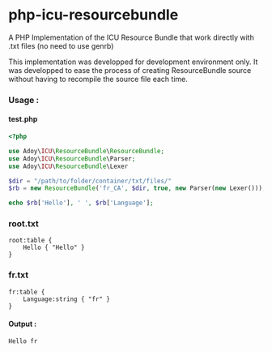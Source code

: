 php-icu-resourcebundle
======================

A PHP Implementation of the ICU Resource Bundle that work directly with .txt files (no need to use genrb)

This implementation was developped for development environment only. It was developped to ease the process of creating ResourceBundle source without having to recompile the source file each time.

### __Usage :__


#### test.php
``` php
<?php

use Adoy\ICU\ResourceBundle\ResourceBundle;
use Adoy\ICU\ResourceBundle\Parser;
use Adoy\ICU\ResourceBundle\Lexer

$dir = "/path/to/folder/container/txt/files/"
$rb = new ResourceBundle('fr_CA', $dir, true, new Parser(new Lexer()));

echo $rb['Hello'], ' ', $rb['Language'];
```

### root.txt
```
root:table {
    Hello { "Hello" }
}
```

### fr.txt
```
fr:table {
    Language:string { "fr" }
}
```

#### Output :
```
Hello fr
```

